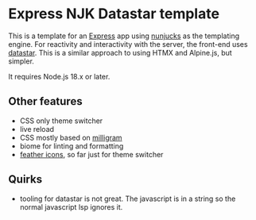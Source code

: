 # Express NJK Datastar template

This is a template for an [Express](http://expressjs.com/) app using [nunjucks](https://mozilla.github.io/nunjucks/) as the templating engine. For reactivity and interactivity with the server, the front-end uses [datastar](https://data-star.dev/). This is a similar approach to using HTMX and Alpine.js, but simpler.

It requires Node.js 18.x or later.

## Other features

- CSS only theme switcher
- live reload
- CSS mostly based on [milligram](https://milligram.io/)
- biome for linting and formatting
- [feather icons](https://feathericons.com/), so far just for theme switcher

## Quirks

- tooling for datastar is not great. The javascript is in a string so the normal javascript lsp ignores it.
